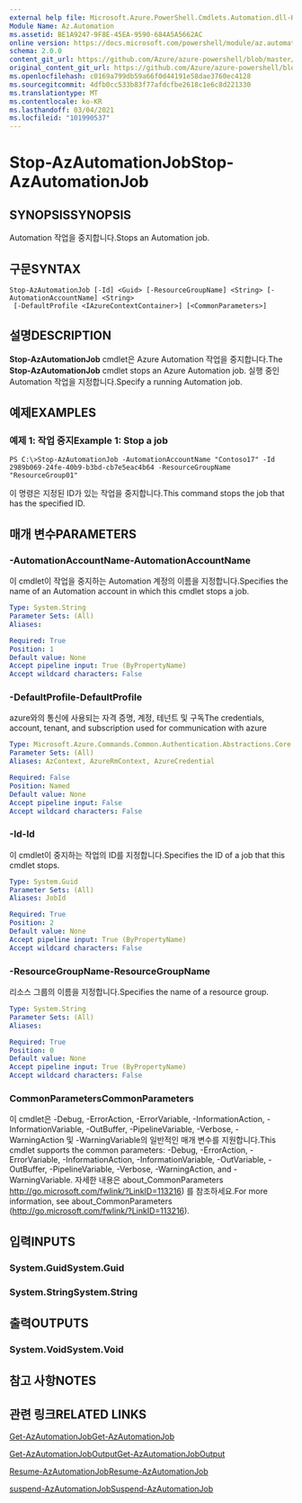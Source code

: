 ```yaml
---
external help file: Microsoft.Azure.PowerShell.Cmdlets.Automation.dll-Help.xml
Module Name: Az.Automation
ms.assetid: BE1A9247-9F8E-45EA-9590-684A5A5662AC
online version: https://docs.microsoft.com/powershell/module/az.automation/stop-azautomationjob
schema: 2.0.0
content_git_url: https://github.com/Azure/azure-powershell/blob/master/src/Automation/Automation/help/Stop-AzAutomationJob.md
original_content_git_url: https://github.com/Azure/azure-powershell/blob/master/src/Automation/Automation/help/Stop-AzAutomationJob.md
ms.openlocfilehash: c0169a799db59a66f0d44191e58dae3760ec4128
ms.sourcegitcommit: 4dfb0cc533b83f77afdcfbe2618c1e6c8d221330
ms.translationtype: MT
ms.contentlocale: ko-KR
ms.lasthandoff: 03/04/2021
ms.locfileid: "101990537"
---
```

# <span data-ttu-id="c20f9-101">Stop-AzAutomationJob</span><span class="sxs-lookup"><span data-stu-id="c20f9-101">Stop-AzAutomationJob</span></span>

## <span data-ttu-id="c20f9-102">SYNOPSIS</span><span class="sxs-lookup"><span data-stu-id="c20f9-102">SYNOPSIS</span></span>
<span data-ttu-id="c20f9-103">Automation 작업을 중지합니다.</span><span class="sxs-lookup"><span data-stu-id="c20f9-103">Stops an Automation job.</span></span>

## <span data-ttu-id="c20f9-104">구문</span><span class="sxs-lookup"><span data-stu-id="c20f9-104">SYNTAX</span></span>

```
Stop-AzAutomationJob [-Id] <Guid> [-ResourceGroupName] <String> [-AutomationAccountName] <String>
 [-DefaultProfile <IAzureContextContainer>] [<CommonParameters>]
```

## <span data-ttu-id="c20f9-105">설명</span><span class="sxs-lookup"><span data-stu-id="c20f9-105">DESCRIPTION</span></span>
<span data-ttu-id="c20f9-106">**Stop-AzAutomationJob** cmdlet은 Azure Automation 작업을 중지합니다.</span><span class="sxs-lookup"><span data-stu-id="c20f9-106">The **Stop-AzAutomationJob** cmdlet stops an Azure Automation job.</span></span>
<span data-ttu-id="c20f9-107">실행 중인 Automation 작업을 지정합니다.</span><span class="sxs-lookup"><span data-stu-id="c20f9-107">Specify a running Automation job.</span></span>

## <span data-ttu-id="c20f9-108">예제</span><span class="sxs-lookup"><span data-stu-id="c20f9-108">EXAMPLES</span></span>

### <span data-ttu-id="c20f9-109">예제 1: 작업 중지</span><span class="sxs-lookup"><span data-stu-id="c20f9-109">Example 1: Stop a job</span></span>
```
PS C:\>Stop-AzAutomationJob -AutomationAccountName "Contoso17" -Id 2989b069-24fe-40b9-b3bd-cb7e5eac4b64 -ResourceGroupName "ResourceGroup01"
```

<span data-ttu-id="c20f9-110">이 명령은 지정된 ID가 있는 작업을 중지합니다.</span><span class="sxs-lookup"><span data-stu-id="c20f9-110">This command stops the job that has the specified ID.</span></span>

## <span data-ttu-id="c20f9-111">매개 변수</span><span class="sxs-lookup"><span data-stu-id="c20f9-111">PARAMETERS</span></span>

### <span data-ttu-id="c20f9-112">-AutomationAccountName</span><span class="sxs-lookup"><span data-stu-id="c20f9-112">-AutomationAccountName</span></span>
<span data-ttu-id="c20f9-113">이 cmdlet이 작업을 중지하는 Automation 계정의 이름을 지정합니다.</span><span class="sxs-lookup"><span data-stu-id="c20f9-113">Specifies the name of an Automation account in which this cmdlet stops a job.</span></span>

```yaml
Type: System.String
Parameter Sets: (All)
Aliases:

Required: True
Position: 1
Default value: None
Accept pipeline input: True (ByPropertyName)
Accept wildcard characters: False
```

### <span data-ttu-id="c20f9-114">-DefaultProfile</span><span class="sxs-lookup"><span data-stu-id="c20f9-114">-DefaultProfile</span></span>
<span data-ttu-id="c20f9-115">azure와의 통신에 사용되는 자격 증명, 계정, 테넌트 및 구독</span><span class="sxs-lookup"><span data-stu-id="c20f9-115">The credentials, account, tenant, and subscription used for communication with azure</span></span>

```yaml
Type: Microsoft.Azure.Commands.Common.Authentication.Abstractions.Core.IAzureContextContainer
Parameter Sets: (All)
Aliases: AzContext, AzureRmContext, AzureCredential

Required: False
Position: Named
Default value: None
Accept pipeline input: False
Accept wildcard characters: False
```

### <span data-ttu-id="c20f9-116">-Id</span><span class="sxs-lookup"><span data-stu-id="c20f9-116">-Id</span></span>
<span data-ttu-id="c20f9-117">이 cmdlet이 중지하는 작업의 ID를 지정합니다.</span><span class="sxs-lookup"><span data-stu-id="c20f9-117">Specifies the ID of a job that this cmdlet stops.</span></span>

```yaml
Type: System.Guid
Parameter Sets: (All)
Aliases: JobId

Required: True
Position: 2
Default value: None
Accept pipeline input: True (ByPropertyName)
Accept wildcard characters: False
```

### <span data-ttu-id="c20f9-118">-ResourceGroupName</span><span class="sxs-lookup"><span data-stu-id="c20f9-118">-ResourceGroupName</span></span>
<span data-ttu-id="c20f9-119">리소스 그룹의 이름을 지정합니다.</span><span class="sxs-lookup"><span data-stu-id="c20f9-119">Specifies the name of a resource group.</span></span>

```yaml
Type: System.String
Parameter Sets: (All)
Aliases:

Required: True
Position: 0
Default value: None
Accept pipeline input: True (ByPropertyName)
Accept wildcard characters: False
```

### <span data-ttu-id="c20f9-120">CommonParameters</span><span class="sxs-lookup"><span data-stu-id="c20f9-120">CommonParameters</span></span>
<span data-ttu-id="c20f9-121">이 cmdlet은 -Debug, -ErrorAction, -ErrorVariable, -InformationAction, -InformationVariable, -OutBuffer, -PipelineVariable, -Verbose, -WarningAction 및 -WarningVariable의 일반적인 매개 변수를 지원합니다.</span><span class="sxs-lookup"><span data-stu-id="c20f9-121">This cmdlet supports the common parameters: -Debug, -ErrorAction, -ErrorVariable, -InformationAction, -InformationVariable, -OutVariable, -OutBuffer, -PipelineVariable, -Verbose, -WarningAction, and -WarningVariable.</span></span> <span data-ttu-id="c20f9-122">자세한 내용은 about_CommonParameters http://go.microsoft.com/fwlink/?LinkID=113216) 를 참조하세요.</span><span class="sxs-lookup"><span data-stu-id="c20f9-122">For more information, see about_CommonParameters (http://go.microsoft.com/fwlink/?LinkID=113216).</span></span>

## <span data-ttu-id="c20f9-123">입력</span><span class="sxs-lookup"><span data-stu-id="c20f9-123">INPUTS</span></span>

### <span data-ttu-id="c20f9-124">System.Guid</span><span class="sxs-lookup"><span data-stu-id="c20f9-124">System.Guid</span></span>

### <span data-ttu-id="c20f9-125">System.String</span><span class="sxs-lookup"><span data-stu-id="c20f9-125">System.String</span></span>

## <span data-ttu-id="c20f9-126">출력</span><span class="sxs-lookup"><span data-stu-id="c20f9-126">OUTPUTS</span></span>

### <span data-ttu-id="c20f9-127">System.Void</span><span class="sxs-lookup"><span data-stu-id="c20f9-127">System.Void</span></span>

## <span data-ttu-id="c20f9-128">참고 사항</span><span class="sxs-lookup"><span data-stu-id="c20f9-128">NOTES</span></span>

## <span data-ttu-id="c20f9-129">관련 링크</span><span class="sxs-lookup"><span data-stu-id="c20f9-129">RELATED LINKS</span></span>

[<span data-ttu-id="c20f9-130">Get-AzAutomationJob</span><span class="sxs-lookup"><span data-stu-id="c20f9-130">Get-AzAutomationJob</span></span>](./Get-AzAutomationJob.md)

[<span data-ttu-id="c20f9-131">Get-AzAutomationJobOutput</span><span class="sxs-lookup"><span data-stu-id="c20f9-131">Get-AzAutomationJobOutput</span></span>](./Get-AzAutomationJobOutput.md)

[<span data-ttu-id="c20f9-132">Resume-AzAutomationJob</span><span class="sxs-lookup"><span data-stu-id="c20f9-132">Resume-AzAutomationJob</span></span>](./Resume-AzAutomationJob.md)

[<span data-ttu-id="c20f9-133">suspend-AzAutomationJob</span><span class="sxs-lookup"><span data-stu-id="c20f9-133">Suspend-AzAutomationJob</span></span>](./Suspend-AzAutomationJob.md)


